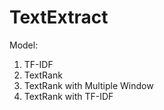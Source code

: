 # TextExtract
Model:
1. TF-IDF
2. TextRank
3. TextRank with Multiple Window
4. TextRank with TF-IDF

